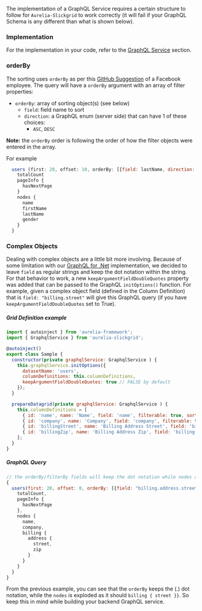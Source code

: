 The implementation of a GraphQL Service requires a certain structure to follow for `Aurelia-Slickgrid` to work correctly (it will fail if your GraphQL Schema is any different than what is shown below).

### Implementation
For the implementation in your code, refer to the [GraphQL Service](/ghiscoding/aurelia-slickgrid/wiki/GraphQL) section.

### orderBy
The sorting uses `orderBy` as per this [GitHub Suggestion](https://github.com/graphql/graphql-relay-js/issues/20#issuecomment-220494222) of a Facebook employee. The query will have a `orderBy` argument with an array of filter properties:
- `orderBy`: array of sorting object(s) (see below)
  - `field`: field name to sort
  - `direction`: a GraphQL enum (server side) that can have 1 of these choices:
    - `ASC`, `DESC`

**Note:** the `orderBy` order is following the order of how the filter objects were entered in the array.
 
For example
```javascript
  users (first: 20, offset: 10, orderBy: [{field: lastName, direction: ASC}, {field: firstName, direction: DESC}]) {
    totalCount
    pageInfo {
      hasNextPage
    }
    nodes {
      name
      firstName
      lastName
      gender
    }
  }
```

### Complex Objects
Dealing with complex objects are a little bit more involving. Because of some limitation with our [GraphQL for .Net](https://github.com/graphql-dotnet/graphql-dotnet) implementation, we decided to leave `field` as regular strings and keep the dot notation within the string. For that behavior to work, a new `keepArgumentFieldDoubleQuotes` property was added that can be passed to the GraphQL `initOptions()` function. For example, given a complex object field (defined in the Column Definition) that is `field: "billing.street"` will give this GraphQL query (if you have `keepArgumentFieldDoubleQuotes` set to True).

##### Grid Definition example
```javascript
import { autoinject } from 'aurelia-framework';
import { GraphqlService } from 'aurelia-slickgrid';

@autoinject()
export class Sample {
  constructor(private graphqlService: GraphqlService ) {
    this.graphqlService.initOptions({
      datasetName: 'users',
      columnDefinitions: this.columnDefinitions,
      keepArgumentFieldDoubleQuotes: true // FALSE by default
    });
  }

  prepareDatagrid(private graphqlService: GraphqlService ) {
    this.columnDefinitions = [
      { id: 'name', name: 'Name', field: 'name', filterable: true, sortable: true },
      { id: 'company', name: 'Company', field: 'company', filterable: true },
      { id: 'billingStreet', name: 'Billing Address Street', field: 'billing.address.street', filterable: true, sortable: true },
      { id: 'billingZip', name: 'Billing Address Zip', field: 'billing.address.zip', filterable: true, sortable: true },
    ];
  }
}

```
##### GraphQL Query
```javascript
// the orderBy/filterBy fields will keep the dot notation while nodes are exploded
{
  users(first: 20, offset: 0, orderBy: [{field: "billing.address.street", direction: ASC}]) {
    totalCount,
    pageInfo {
      hasNextPage
    },
    nodes {
      name,
      company,
      billing {
        address {
          street,
          zip
        }
      }
    }
  }
}
```

From the previous example, you can see that the `orderBy` keeps the (.) dot notation, while the `nodes` is exploded as it should `billing { street }}`. So keep this in mind while building your backend GraphQL service.